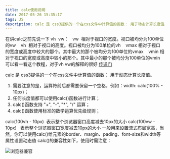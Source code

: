```yaml
---
title: calc使用说明
date: 2017-05-26 15:35:17
tags: JS
description: calc 是 css3提供的一个在css文件中计算值的函数： 用于动态计算长度值。
---
```


在讲calc之前先说一下 vh  vw：
    vw  相对于视口的宽度。视口被均分为100单位的vw
   vh  相对于视口的高度。视口被均分为100单位的vh
   vmax 相对于视口的宽度或高度中较大的那个。其中最大的那个被均分为100单位的vmax
   vmin 相对于视口的宽度或高度中较小的那个。其中最小的那个被均分为100单位的vmin
可以看一看这个教程，对于vh vw的解释的很好 [传送门](http://www.zhangxinxu.com/wordpress/2012/09/new-viewport-relative-units-vw-vh-vm-vmin/)


calc 是 css3提供的一个在css文件中计算值的函数： 用于动态计算长度值。

1. 需要注意的是，运算符前后都需要保留一个空格，例如：width: calc(100% - 10px)；
2. 任何长度值都可以使用calc()函数进行计算；
3. calc()函数支持 "+", "-", "*", "/" 运算；
4. calc()函数使用标准的数学运算优先级规则；

calc(100vh - 10px)  表示整个浏览器窗口高度减去10px的大小 calc(100vw - 10px)   表示整个浏览器窗口宽度减去10px的大小 一般用来设置流式布局宽高，当然，你可以使用calc()给元素的border、margin、pading、font-size和width等属性设置动态值 calc()的兼容性如下，使用时需注意：

​​​​![浏览器兼容](/css/calc_base_use/20161205142448327.png)